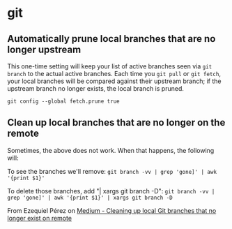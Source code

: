 # git

## Automatically prune local branches that are no longer upstream

This one-time setting will keep your list of active branches seen via `git branch` to the actual active branches. Each time you `git pull` or `git fetch`, your local branches will be compared against their upstream branch; if the upstream branch no longer exists, the local branch is pruned.

`git config --global fetch.prune true`

## Clean up local branches that are no longer on the remote

Sometimes, the above does not work. When that happens, the following will:

To see the branches we'll remove: `git branch -vv | grep 'gone]' | awk '{print $1}'`

To delete those branches, add "| xargs git branch -D": `git branch -vv | grep 'gone]' | awk '{print $1}' | xargs git branch -D`

From Ezequiel Pérez on [Medium - Cleaning up local Git branches that no longer exist on remote](https://medium.com/@ezequiel.perez/cleaning-up-local-git-branches-that-no-longer-exist-on-remote-a038d777f8c7)